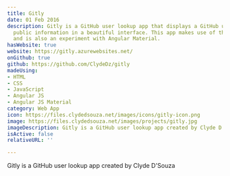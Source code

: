 ```yaml
---
title: Gitly
date: 01 Feb 2016
description: Gitly is a GitHub user lookup app that displays a GitHub user's basic
  public information in a beautiful interface. This app makes use of the GitHub API
  and is also an experiment with Angular Material.
hasWebsite: true
website: https://gitly.azurewebsites.net/
onGithub: true
github: https://github.com/ClydeDz/gitly
madeUsing:
- HTML
- CSS
- JavaScript
- Angular JS
- Angular JS Material
category: Web App
icon: https://files.clydedsouza.net/images/icons/gitly-icon.png
image: https://files.clydedsouza.net/images/projects/gitly.jpg
imageDescription: Gitly is a GitHub user lookup app created by Clyde D'Souza
isActive: false
relativeURL: ''

---
```

Gitly is a GitHub user lookup app created by Clyde D'Souza